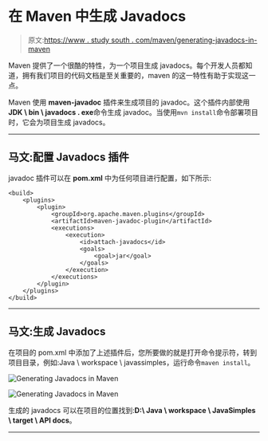 # 在 Maven 中生成 Javadocs

> 原文:[https://www . study south . com/maven/generating-javadocs-in-maven](https://www.studytonight.com/maven/generating-javadocs-in-maven)

Maven 提供了一个很酷的特性，为一个项目生成 javadocs。每个开发人员都知道，拥有我们项目的代码文档是至关重要的，maven 的这一特性有助于实现这一点。

Maven 使用 **maven-javadoc** 插件来生成项目的 javadoc。这个插件内部使用**JDK \ bin \ javadocs . exe**命令生成 javadoc。当使用`mvn install`命令部署项目时，它会为项目生成 javadocs。

* * *

## 马文:配置 Javadocs 插件

javadoc 插件可以在 **pom.xml** 中为任何项目进行配置，如下所示:

```
<build>
	<plugins>
		<plugin>
			<groupId>org.apache.maven.plugins</groupId>
			<artifactId>maven-javadoc-plugin</artifactId>
			<executions>
				<execution>
					<id>attach-javadocs</id>
					<goals>
						<goal>jar</goal>
					</goals>
				</execution>
			</executions>
		</plugin>
	</plugins>
</build> 
```

* * *

## 马文:生成 Javadocs

在项目的 pom.xml 中添加了上述插件后，您所要做的就是打开命令提示符，转到项目目录，例如:Java \ workspace \ javassimples，运行命令`maven install`。

![Generating Javadocs in Maven](../Images/817fd40b3dd6e7ead5496b142aefb9de.png)

![Generating Javadocs in Maven](../Images/eb5a34bb43414fae4b56873d19a7e919.png)

生成的 javadocs 可以在项目的位置找到:**D:\ Java \ workspace \ JavaSimples \ target \ API docs**。

* * *